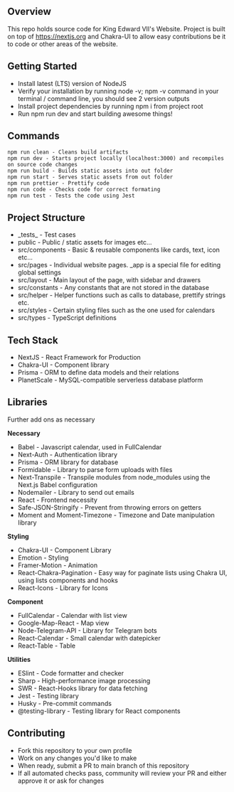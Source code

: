 ## Overview

This repo holds source code for King Edward VII's Website. Project is built on top of https://nextjs.org and Chakra-UI to allow easy contributions be it to code or other areas of the website.

## Getting Started

* Install latest (LTS) version of NodeJS
* Verify your installation by running node -v; npm -v command in your terminal / command line, you should see 2 version outputs
* Install project dependencies by running npm i from project root
* Run npm run dev and start building awesome things!

## Commands
    npm run clean - Cleans build artifacts
    npm run dev - Starts project locally (localhost:3000) and recompiles on source code changes
    npm run build - Builds static assets into out folder
    npm run start - Serves static assets from out folder
    npm run prettier - Prettify code
    npm run code - Checks code for correct formating
    npm run test - Tests the code using Jest

## Project Structure

* \_tests\_ - Test cases
* public - Public / static assets for images etc...
* src/components - Basic & reusable components like cards, text, icon etc...
* src/pages - Individual website pages. \_app is a special file for editing global settings
* src/layout - Main layout of the page, with sidebar and drawers
* src/constants - Any constants that are not stored in the database
* src/helper - Helper functions such as calls to database, prettify strings etc.
* src/styles - Certain styling files such as the one used for calendars
* src/types - TypeScript definitions

## Tech Stack

* NextJS - React Framework for Production
* Chakra-UI - Component library
* Prisma - ORM to define data models and their relations
* PlanetScale - MySQL-compatible serverless database platform

## Libraries
Further add ons as necessary

**Necessary**
* Babel - Javascript calendar, used in FullCalendar
* Next-Auth - Authentication library
* Prisma - ORM library for database
* Formidable - Library to parse form uploads with files 
* Next-Transpile - Transpile modules from node_modules using the Next.js Babel configuration
* Nodemailer - Library to send out emails
* React - Frontend necessity
* Safe-JSON-Stringify - Prevent from throwing errors on getters
* Moment and Moment-Timezone - Timezone and Date manipulation library

**Styling**
* Chakra-UI - Component Library 
* Emotion - Styling
* Framer-Motion - Animation
* React-Chakra-Pagination - Easy way for paginate lists using Chakra UI, using lists components and hooks
* React-Icons - Library for Icons

**Component**
* FullCalendar - Calendar with list view
* Google-Map-React - Map view
* Node-Telegram-API - Library for Telegram bots
* React-Calendar - Small calendar with datepicker
* React-Table - Table

**Utilities**
* ESlint - Code formatter and checker
* Sharp - High-performance image processing
* SWR - React-Hooks library for data fetching
* Jest - Testing library
* Husky - Pre-commit commands
* @testing-library - Testing library for React components
## Contributing

* Fork this repository to your own profile
* Work on any changes you'd like to make
* When ready, submit a PR to main branch of this repository
* If all automated checks pass, community will review your PR and either approve it or ask for changes
